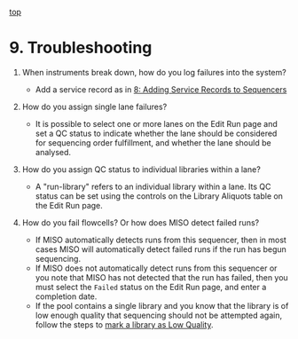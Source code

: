 <a name="runs-trouble" href="#" id="toplink">top</a>

# 9. Troubleshooting

1. When instruments break down, how do you log failures into the system?
    * Add a service record as in <a href="#service-records">8: Adding Service Records to Sequencers</a>

1. How do you assign single lane failures?
    * It is possible to select one or more lanes on the Edit Run page and set a
      QC status to indicate whether the lane should be considered for sequencing
      order fulfillment, and whether the lane should be analysed.

1. How do you assign QC status to individual libraries within a lane?
    * A "run-library" refers to an individual library within a lane. Its QC
      status can be set using the controls on the Library Aliquots table on the
      Edit Run page.

1. How do you fail flowcells? Or how does MISO detect failed runs?
    * If MISO automatically detects runs from this sequencer, then in most cases MISO will
      automatically detect failed runs if the run has begun sequencing.
    * If MISO does not automatically detect runs from this sequencer or you note that MISO
      has not detected that the run has failed, then you must select the `Failed` status on
      the Edit Run page, and enter a completion date.
    * If the pool contains a single library and you know that the library is of low enough
      quality that sequencing should not be attempted again, follow the steps to
      <a href="#runs-qcs">mark a library as Low Quality</a>.
